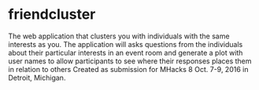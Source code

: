 # friendcluster
The web application that clusters you with individuals with the same interests as you. The application will asks questions from the individuals about their particular interests in an event room and generate a plot with user names to allow participants to see where their responses places them in relation to others
Created as submission for MHacks 8 Oct. 7-9, 2016 in Detroit, Michigan.

